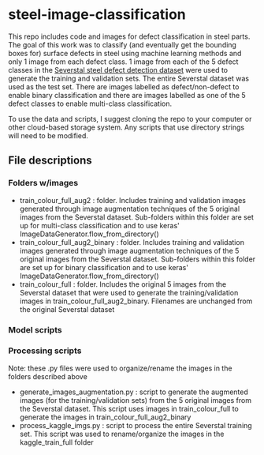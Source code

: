 # steel-image-classification

This repo includes code and images for defect classification in steel parts. The goal of this work was to classify (and eventually get the bounding boxes for) surface defects in steel using machine learning methods and only 1 image from each defect class. 1 image from each of the 5 defect classes in the [Severstal steel defect detection dataset](https://www.kaggle.com/c/severstal-steel-defect-detection) were used to generate the training and validation sets. The entire Severstal dataset was used as the test set. There are images labelled as defect/non-defect to enable binary classification and there are images labelled as one of the 5 defect classes to enable multi-class classification.

To use the data and scripts, I suggest cloning the repo to your computer or other cloud-based storage system. Any scripts that use directory strings will need to be modified.

## File descriptions
### Folders w/images
- train_colour_full_aug2 : folder. Includes training and validation images generated through image augmentation techniques of the 5 original images from the Severstal dataset. Sub-folders within this folder are set up for multi-class classification and to use keras' ImageDataGenerator.flow_from_directory()
- train_colour_full_aug2_binary : folder. Includes training and validation images generated through image augmentation techniques of the 5 original images from the Severstal dataset. Sub-folders within this folder are set up for binary classification and to use keras' ImageDataGenerator.flow_from_directory()
- train_colour_full : folder. Includes the original 5 images from the Severstal dataset that were used to generate the training/validation images in train_colour_full_aug2_binary. Filenames are unchanged from the original Severstal dataset

### Model scripts


### Processing scripts 
Note: these .py files were used to organize/rename the images in the folders described above
- generate_images_augmentation.py : script to generate the augmented images (for the training/validation sets) from the 5 original images from the Severstal dataset. This script uses images in train_colour_full to generate the images in train_colour_full_aug2_binary
- process_kaggle_imgs.py : script to process the entire Severstal training set. This script was used to rename/organize the images in the kaggle_train_full folder 



